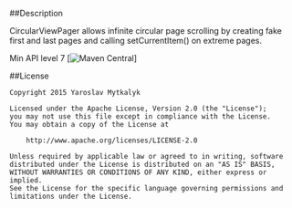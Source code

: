 ##Description

CircularViewPager allows infinite circular page scrolling by creating fake first and last pages and calling setCurrentItem() on extreme pages.

Min API level 7 [![Maven Central](https://maven-badges.herokuapp.com/maven-central/com.github.doctoror.circularviewpager/library/badge.svg?style=flat)]


##License

```
Copyright 2015 Yaroslav Mytkalyk

Licensed under the Apache License, Version 2.0 (the "License");
you may not use this file except in compliance with the License.
You may obtain a copy of the License at

    http://www.apache.org/licenses/LICENSE-2.0

Unless required by applicable law or agreed to in writing, software
distributed under the License is distributed on an "AS IS" BASIS,
WITHOUT WARRANTIES OR CONDITIONS OF ANY KIND, either express or implied.
See the License for the specific language governing permissions and
limitations under the License.

```

